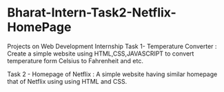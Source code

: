 # Bharat-Intern-Task2-Netflix-HomePage
Projects on Web Development Internship
Task 1- Temperature Converter : Create a simple website using HTML,CSS,JAVASCRIPT to convert temperature form Celsius to Fahrenheit and etc.

Task 2 - Homepage of Netflix : A simple website having similar homepage that of Netflix using using HTML and CSS.
